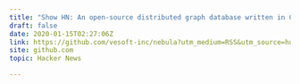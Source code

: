 ```yaml
---
title: "Show HN: An open-source distributed graph database written in C++"
draft: false
date: 2020-01-15T02:27:06Z
link: https://github.com/vesoft-inc/nebula?utm_medium=RSS&utm_source=hune
site: github.com
topic: Hacker News  

---
```

